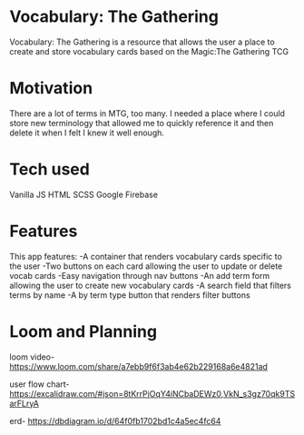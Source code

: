# Vocabulary: The Gathering

Vocabulary: The Gathering is a resource that allows the user a place to create and store vocabulary cards based on the Magic:The Gathering TCG

# Motivation
There are a lot of terms in MTG, too many.
I needed a place where I could store new terminology that allowed me to quickly reference it and then delete it when I felt I knew it well enough.

# Tech used
Vanilla JS
HTML
SCSS
Google Firebase

# Features
This app features:
-A container that renders vocabulary cards specific to the user
-Two buttons on each card allowing the user to update or delete vocab cards
-Easy navigation through nav buttons
-An add term form allowing the user to create new vocabulary cards
-A search field that filters terms by name
-A by term type button that renders filter buttons

# Loom and Planning
loom video-  https://www.loom.com/share/a7ebb9f6f3ab4e62b229168a6e4821ad

user flow chart- https://excalidraw.com/#json=8tKrrPjOqY4iNCbaDEWz0,VkN_s3gz70qk9TSarFLryA 

erd- https://dbdiagram.io/d/64f0fb1702bd1c4a5ec4fc64 
